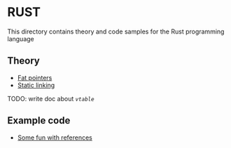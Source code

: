 # RUST

This directory contains theory and code samples for the Rust programming language

## Theory

- [Fat pointers](./theory/fat-pointers.md)
- [Static linking](./theory/static-linking.md)

TODO: write doc about *`vtable`*

## Example code

- [Some fun with references](./references/README.md)
